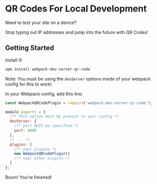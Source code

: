 # QR Codes For Local Development

Need to test your site on a device?

Stop typing out IP addresses and jump into the future with QR Codes!

## Getting Started

Install it!
```sh
npm install webpack-dev-server-qr-code
```

Note: You must be using the `devServer` options inside of your webpack config for this to work!

In your Webpack config, add this line:
```js
const WebpackQRCodePlugin = require('webpack-dev-server-qr-code');

module.exports = {
  /** This option must be present in your config */
  devServer: {
    /** port MUST be specified */
    port: 9000
  },
  /* ... */
  plugins: [
    /** your plugins */
    new WebpackQRCodePlugin()
    /** your other plugins */
  ]
};
```

Boom! You're finished!
